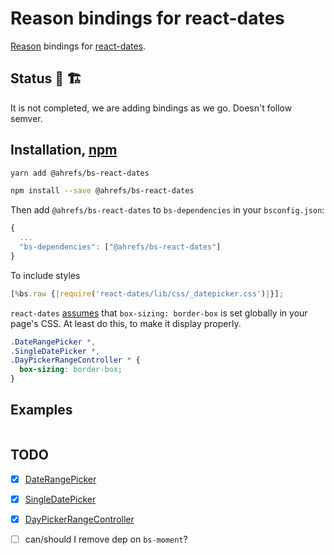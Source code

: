 # Reason bindings for react-dates

[Reason](https://reasonml.github.io/) bindings for [react-dates](https://github.com/airbnb/react-dates).

## Status 🚧 🏗

It is not completed, we are adding bindings as we go. Doesn't follow semver.

## Installation, [npm](https://www.npmjs.com/package/@ahrefs/bs-react-dates)

```sh
yarn add @ahrefs/bs-react-dates
```
```sh
npm install --save @ahrefs/bs-react-dates
```

Then add `@ahrefs/bs-react-dates` to `bs-dependencies` in your `bsconfig.json`:

```js
{
  ...
  "bs-dependencies": ["@ahrefs/bs-react-dates"]
}
```

To include styles

```js
[%bs.raw {|require('react-dates/lib/css/_datepicker.css')|}];
```

`react-dates` [assumes](https://github.com/airbnb/react-dates/issues/798) that `box-sizing: border-box` is set globally in your page's CSS. At least do this, to make it display properly.

```css
.DateRangePicker *,
.SingleDatePicker *,
.DayPickerRangeController * {
  box-sizing: border-box;
}
```

## Examples

```js

```

## TODO

* [x] [DateRangePicker](https://github.com/airbnb/react-dates#daterangepicker)
* [x] [SingleDatePicker](https://github.com/airbnb/react-dates#singledatepicker)
* [x] [DayPickerRangeController](https://github.com/airbnb/react-dates#daypickerrangecontroller)
* [ ] can/should I remove dep on `bs-moment`?

